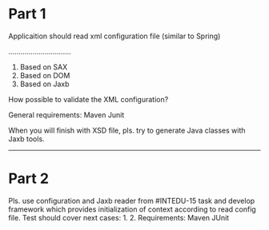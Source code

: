 # Part 1

Applicaition should read xml configuration file (similar to Spring)


<context>
	<bean id="bean_id" class="class_name">
		<property name="p_name1" value="p_value" />
		<property name="p_name2" ref="<bean_id>" />
	</bean>
	...............................
</context>

1. Based on SAX
2. Based on DOM
3. Based on Jaxb

How possible to validate the XML configuration?

General requirements:
Maven
Junit

 When you will finish with XSD file, pls. try to  generate Java classes with Jaxb tools.
 _______________________________________________________________________________________
 
# Part 2
 
 Pls. use configuration and Jaxb reader from #INTEDU-15 task and develop framework which provides initialization of context according to read config file.
Test should cover next cases:
1. 
<bean id="bean_id" class="class_name">
<property name="p_name1" value="p_value1" />
<property name="p_name2" value="p_value2" />
</bean>
2.
<bean id="bean_id" class="class_name">
<property name="p_name1" value="p_value1" />
<property name="p_name2" ref="bean_id" />
</bean>
Requirements:
Maven
JUnit
